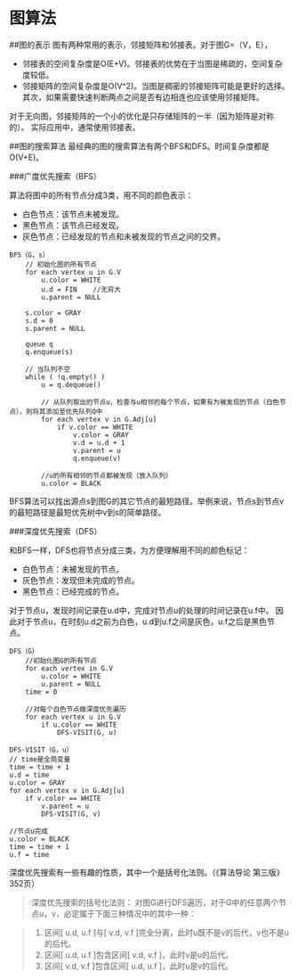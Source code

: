 图算法
====

##图的表示
图有两种常用的表示，邻接矩阵和邻接表。对于图G=（V，E），

* 邻接表的空间复杂度是O(E+V)。邻接表的优势在于当图是稀疏的，空间复杂度较低。
* 邻接矩阵的空间复杂度是O(V^2)。当图是稠密的邻接矩阵可能是更好的选择。其次，如果需要快速判断两点之间是否有边相连也应该使用邻接矩阵。

对于无向图，邻接矩阵的一个小的优化是只存储矩阵的一半（因为矩阵是对称的）。
实际应用中，通常使用邻接表。

##图的搜索算法
最经典的图的搜索算法有两个BFS和DFS。时间复杂度都是O(V+E)。

###广度优先搜索（BFS）

算法将图中的所有节点分成3类，用不同的颜色表示：

* 白色节点：该节点未被发现。
* 黑色节点：该节点已经发现。
* 灰色节点：已经发现的节点和未被发现的节点之间的交界。

```
BFS（G，s）
    // 初始化图的所有节点
    for each vertex u in G.V
        u.color = WHITE
        u.d = FIN    //无穷大
        u.parent = NULL

    s.color = GRAY
    s.d = 0
    s.parent = NULL

    queue q
    q.enqueue(s)

    // 当队列不空
    while ( !q.empty() )
        u = q.dequeue()

        // 从队列取出的节点u，检查与u相邻的每个节点，如果有为被发现的节点（白色节点），则将其添加至优先队列Q中
        for each vertex v in G.Adj[u]
            if v.color == WHITE
                v.color = GRAY
                v.d = u.d + 1
                v.parent = u
                q.enqueue(v)

        //u的所有相邻的节点都被发现（放入队列）
        u.color = BLACK    
```
BFS算法可以找出源点s到图G的其它节点的最短路径。举例来说，节点s到节点v的最短路径是最短优先树中v到s的简单路径。

###深度优先搜索（DFS）

和BFS一样，DFS也将节点分成三类，为方便理解用不同的颜色标记：

* 白色节点：未被发现的节点。
* 灰色节点：发现但未完成的节点。
* 黑色节点：已经完成的节点。

对于节点u，发现时间记录在u.d中，完成对节点u的处理的时间记录在u.f中。
因此对于节点u，在时刻u.d之前为白色，u.d到u.f之间是灰色，u.f之后是黑色节点。

```
DFS（G）
    //初始化图G的所有节点
    for each vertex in G.V
        u.color = WHITE
        u.parent = NULL
    time = 0

    //对每个白色节点做深度优先遍历
    for each vertex u in G.V
        if u.color == WHITE
            DFS-VISIT(G, u)
```

```
DFS-VISIT（G，u）
// time是全局变量
time = time + 1
u.d = time
u.color = GRAY
for each vertex v in G.Adj[u]
    if v.color == WHITE
        v.parent = u
        DFS-VISIT(G, v)

//节点u完成
u.color = BLACK
time = time + 1
u.f = time
```
深度优先搜索有一些有趣的性质，其中一个是括号化法则。（《算法导论 第三版》352页）

> 深度优先搜索的括号化法则：
> 对图G进行DFS遍历，对于G中的任意两个节点u，v，必定属于下面三种情况中的其中一种：

> 1. 区间[ u.d, u.f ]与[ v.d, v.f ]完全分离，此时u既不是v的后代，v也不是u的后代。
> 2. 区间[ u.d, u.f ]包含区间[ v.d, v.f ]，此时v是u的后代。
> 3. 区间[ v.d, v.f ]包含区间[ u.d, u.f ]，此时u是v的后代。 


